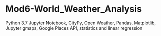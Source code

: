 # Mod6-World_Weather_Analysis
Python 3.7 Jupyter Notebook, CityPy, Open Weather, Pandas, Matplotlib, Jupyter gmaps, Google Places API, statistics and linear regression
